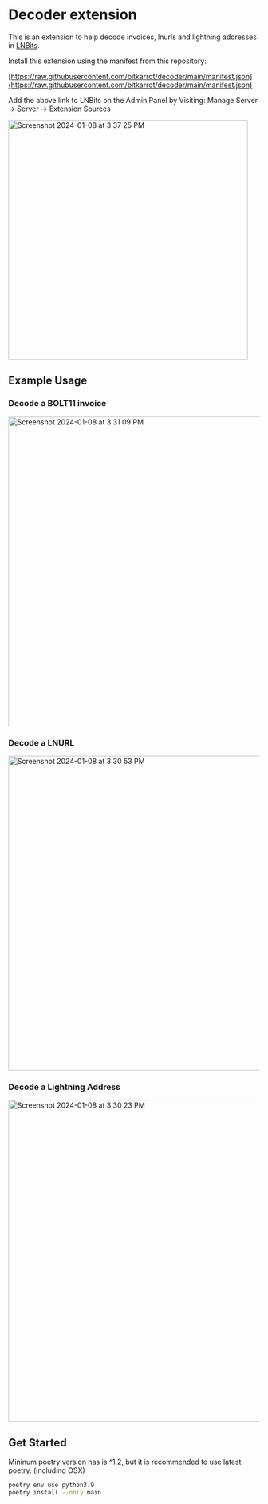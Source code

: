 <h1>Decoder extension</h1>

This is an extension to help decode invoices, lnurls and lightning addresses in [LNBits](https://lnbits.com). 

Install this extension using the manifest from this repository: 

[https://raw.githubusercontent.com/bitkarrot/decoder/main/manifest.json](https://raw.githubusercontent.com/bitkarrot/decoder/main/manifest.json)

Add the above link to LNBits on the Admin Panel by Visiting:  Manage Server -> Server -> Extension Sources

<img width="480" alt="Screenshot 2024-01-08 at 3 37 25 PM" src="https://github.com/bitkarrot/decoder/assets/73979971/eb782af2-e4ae-4249-8f7d-ffa809693150">



## Example Usage

### Decode a BOLT11 invoice
<img width="620" alt="Screenshot 2024-01-08 at 3 31 09 PM" src="https://github.com/bitkarrot/decoder/assets/73979971/63f8e6e4-1594-4cc8-b277-8ef60d0df1a1">

### Decode a LNURL

<img width="630" alt="Screenshot 2024-01-08 at 3 30 53 PM" src="https://github.com/bitkarrot/decoder/assets/73979971/ce97a651-2f75-401b-887e-3a2ddf6010fe">

### Decode a Lightning Address

<img width="644" alt="Screenshot 2024-01-08 at 3 30 23 PM" src="https://github.com/bitkarrot/decoder/assets/73979971/8e14373b-842c-4529-86c0-50785347a4f0">

## Get Started 

Mininum poetry version has is ^1.2, but it is recommended to use latest poetry. (including OSX)

```sh
poetry env use python3.9
poetry install --only main
```
